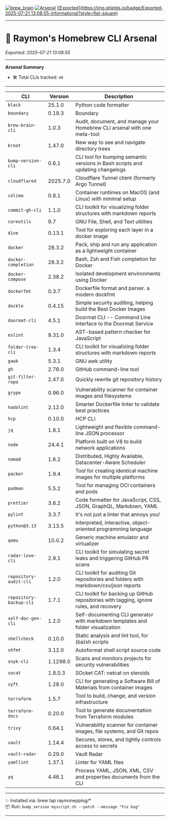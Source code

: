 [![brew_brain](https://img.shields.io/badge/Homebrew-CLI-blue?style=flat-square)](https://github.com/raymonepping/brew-brain-cli)
[![Arsenal](https://img.shields.io/badge/Arsenal-49_tools-success?style=flat-square)](#)
[![Exported](https://img.shields.io/badge/Exported-2025-07-21 13:08:55-informational?style=flat-square)](#)

---

# 🧠 Raymon's Homebrew CLI Arsenal

_Exported: 2025-07-21 13:08:55_

---

**Arsenal Summary**

- 🛠️ Total CLIs tracked: `49`

---

| CLI | Version | Description |
|-----|---------|-------------|
| `black` | 25.1.0 | Python code formatter |
| `boundary` | 0.19.3 | Boundary |
| `brew-brain-cli` | 1.0.3 | Audit, document, and manage your Homebrew CLI arsenal with one meta-tool |
| `broot` | 1.47.0 | New way to see and navigate directory trees |
| `bump-version-cli` | 0.6.1 | CLI tool for bumping semantic versions in Bash scripts and updating changelogs |
| `cloudflared` | 2025.7.0 | Cloudflare Tunnel client (formerly Argo Tunnel) |
| `colima` | 0.8.1 | Container runtimes on MacOS (and Linux) with minimal setup |
| `commit-gh-cli` | 1.1.0 | CLI toolkit for visualizing folder structures with markdown reports |
| `coreutils` | 9.7 | GNU File, Shell, and Text utilities |
| `dive` | 0.13.1 | Tool for exploring each layer in a docker image |
| `docker` | 28.3.2 | Pack, ship and run any application as a lightweight container |
| `docker-completion` | 28.3.2 | Bash, Zsh and Fish completion for Docker |
| `docker-compose` | 2.38.2 | Isolated development environments using Docker |
| `dockerfmt` | 0.3.7 | Dockerfile format and parser. a modern dockfmt |
| `dockle` | 0.4.15 | Simple security auditing, helping build the Best Docker Images |
| `doormat-cli` | 4.5.1 | Doormat CLI -- Command Line Interface to the Doormat Service |
| `eslint` | 9.31.0 | AST-based pattern checker for JavaScript |
| `folder-tree-cli` | 1.3.4 | CLI toolkit for visualizing folder structures with markdown reports |
| `gawk` | 5.3.1 | GNU awk utility |
| `gh` | 2.76.0 | GitHub command-line tool |
| `git-filter-repo` | 2.47.0 | Quickly rewrite git repository history |
| `grype` | 0.96.0 | Vulnerability scanner for container images and filesystems |
| `hadolint` | 2.12.0 | Smarter Dockerfile linter to validate best practices |
| `hcp` | 0.10.0 | HCP CLI |
| `jq` | 1.8.1 | Lightweight and flexible command-line JSON processor |
| `node` | 24.4.1 | Platform built on V8 to build network applications |
| `nomad` | 1.6.2 | Distributed, Highly Available, Datacenter-Aware Scheduler |
| `packer` | 1.9.4 | Tool for creating identical machine images for multiple platforms |
| `podman` | 5.5.2 | Tool for managing OCI containers and pods |
| `prettier` | 3.6.2 | Code formatter for JavaScript, CSS, JSON, GraphQL, Markdown, YAML |
| `pylint` | 3.3.7 | It's not just a linter that annoys you! |
| `python@3.13` | 3.13.5 | Interpreted, interactive, object-oriented programming language |
| `qemu` | 10.0.2 | Generic machine emulator and virtualizer |
| `radar-love-cli` | 2.9.1 | CLI toolkit for simulating secret leaks and triggering GitHub PR scans |
| `repository-audit-cli` | 1.2.0 | CLI toolkit for auditing Git repositories and folders with markdown/csv/json reports |
| `repository-backup-cli` | 1.7.1 | CLI toolkit for backing up GitHub repositories with tagging, ignore rules, and recovery |
| `self-doc-gen-cli` | 1.2.0 | Self-documenting CLI generator with markdown templates and folder visualization |
| `shellcheck` | 0.10.0 | Static analysis and lint tool, for (ba)sh scripts |
| `shfmt` | 3.12.0 | Autoformat shell script source code |
| `snyk-cli` | 1.1298.0 | Scans and monitors projects for security vulnerabilities |
| `socat` | 1.8.0.3 | SOcket CAT: netcat on steroids |
| `syft` | 1.28.0 | CLI for generating a Software Bill of Materials from container images |
| `terraform` | 1.5.7 | Tool to build, change, and version infrastructure |
| `terraform-docs` | 0.20.0 | Tool to generate documentation from Terraform modules |
| `trivy` | 0.64.1 | Vulnerability scanner for container images, file systems, and Git repos |
| `vault` | 1.14.4 | Secures, stores, and tightly controls access to secrets |
| `vault-radar` | 0.29.0 | Vault Radar |
| `yamllint` | 1.37.1 | Linter for YAML files |
| `yq` | 4.46.1 | Process YAML, JSON, XML, CSV and properties documents from the CLI |

---

✨ Installed via: brew tap raymonepping/*  
📦 Run: `bump_version myscript.sh --patch --message "Fix bug"`

---
